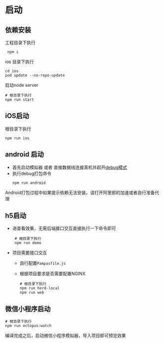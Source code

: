 # 启动

## 依赖安装

工程目录下执行

```
 npm i
```

ios 目录下执行

```
cd ios
pod update --no-repo-update
```

启动node server

```
# 根目录下执行
npm run start
```

## iOS启动

根目录下执行

```
npm run ios
```

## android 启动

* 首先启动模拟器 或者 直接数据线连接真机并起开[debug模式](https://developer.android.com/studio/debug/dev-options.html?hl=zh-cN)
* 执行debug打包命令
  ```
  npm run android
  ```

Android打包过程中如果提示依赖无法安装，请打开阿里郎的加速或者自行准备代理

## h5启动

* 进查看效果，无需后端接口交互直接执行一下命令即可

    ```
     # 根目录下执行
     npm run demo
    ```
* 项目需要接口交互
  * 自行配置`Pampasfile.js`
  * 根据项目要求是否需要配置NGINX

    ```
    # 根目录下执行
    npm run herd-local
    npm run web
    ```

## 微信小程序启动

```
# 根目录下执行
npm run octopus:watch
```
编译完成之后，启动微信小程序模拟器，导入项目即可预览效果
